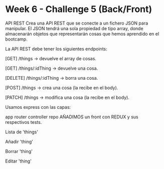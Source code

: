 # Week 6 - Challenge 5 (Back/Front)

API REST
Crea una API REST que se conecte a un fichero JSON para manipular. El JSON tendrá una sola propiedad de tipo array, donde almacenarán objetos que representarán cosas que hemos aprendido en el bootcamp.

La API REST debe tener los siguientes endpoints:

[GET] /things -> devuelve el array de cosas.

[GET] /things/:idThing -> devuelve una cosa.

[DELETE] /things/:idThing -> borra una cosa.

[POST] /things -> crea una cosa (la recibe en el body).

[PATCH] /things -> modifica una cosa (la recibe en el body).

Usamos express con las capas:

app
router
controller
repo
AÑADIMOS un front con REDUX y sus respectivos tests.

Lista de 'things'

Añadir 'thing'

Borrar 'thing'

Editar 'thing'
